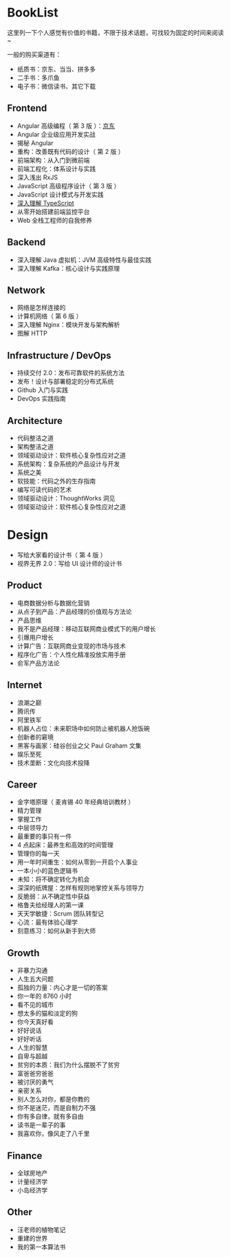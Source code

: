 # BookList

这里列一下个人感觉有价值的书籍，不限于技术话题，可找较为固定的时间来阅读~

一般的购买渠道有：

- 纸质书：京东、当当、拼多多
- 二手书：多爪鱼
- 电子书：微信读书、其它下载

## Frontend

- Angular 高级编程（ 第 3 版 ）：[京东](https://item.jd.com/12531877.html)
- Angular 企业级应用开发实战
- 揭秘 Angular
- 重构：改善既有代码的设计（ 第 2 版 ）
- 前端架构：从入门到微前端
- 前端工程化：体系设计与实践
- 深入浅出 RxJS
- JavaScript 高级程序设计（ 第 3 版 ）
- JavaScript 设计模式与开发实践
- [深入理解 TypeScript](https://jkchao.github.io/typescript-book-chinese/)
- 从零开始搭建前端监控平台
- Web 全栈工程师的自我修养

## Backend

- 深入理解 Java 虚拟机：JVM 高级特性与最佳实践
- 深入理解 Kafka：核心设计与实践原理

## Network

- 网络是怎样连接的
- 计算机网络（ 第 6 版 ）
- 深入理解 Nginx：模块开发与架构解析
- 图解 HTTP

## Infrastructure / DevOps

- 持续交付 2.0：发布可靠软件的系统方法
- 发布！设计与部署稳定的分布式系统
- Github 入门与实践
- DevOps 实践指南

## Architecture

- 代码整洁之道
- 架构整洁之道
- 领域驱动设计：软件核心复杂性应对之道
- 系统架构：复杂系统的产品设计与开发
- 系统之美
- 软技能：代码之外的生存指南
- 编写可读代码的艺术
- 领域驱动设计：ThoughtWorks 洞见
- 领域驱动设计：软件核心复杂性应对之道

# Design

- 写给大家看的设计书（ 第 4 版 ）
- 视界无界 2.0：写给 UI 设计师的设计书

## Product

- 电商数据分析与数据化营销
- 从点子到产品：产品经理的价值观与方法论
- 产品思维
- 我不是产品经理：移动互联网商业模式下的用户增长
- 引爆用户增长
- 计算广告：互联网商业变现的市场与技术
- 程序化广告：个人性化精准投放实用手册
- 俞军产品方法论

## Internet

- 浪潮之巅
- 腾讯传
- 阿里铁军
- 机器人占位：未来职场中如何防止被机器人抢饭碗
- 创新者的窘境
- 黑客与画家：硅谷创业之父 Paul Graham 文集
- 娱乐至死
- 技术垄断：文化向技术投降

## Career

- 金字塔原理（ 麦肯锡 40 年经典培训教材 ）
- 精力管理
- 掌握工作
- 中层领导力
- 最重要的事只有一件
- 4 点起床：最养生和高效的时间管理
- 管理你的每一天
- 用一年时间重生：如何从零到一开启个人事业
- 一本小小的蓝色逻辑书
- 未知：将不确定转化为机会
- 深深的纸牌屋：怎样有规则地掌控关系与领导力
- 反脆弱：从不确定性中获益
- 格鲁夫给经理人的第一课
- 天天学敏捷：Scrum 团队转型记
- 心流：最有体验心理学
- 刻意练习：如何从新手到大师

## Growth

- 非暴力沟通
- 人生五大问题
- 孤独的力量：内心才是一切的答案
- 你一年的 8760 小时
- 看不见的城市
- 想太多的猫和淡定的狗
- 你今天真好看
- 好好说话
- 好好听话
- 人生的智慧
- 自卑与超越
- 贫穷的本质：我们为什么摆脱不了贫穷
- 富爸爸穷爸爸
- 被讨厌的勇气
- 亲密关系
- 别人怎么对你，都是你教的
- 你不是迷茫，而是自制力不强
- 你有多自律，就有多自由
- 读书是一辈子的事
- 我喜欢你，像风走了八千里

## Finance

- 全球房地产
- 计量经济学
- 小岛经济学

## Other

- 汪老师的植物笔记
- 重建的世界
- 我的第一本算法书
